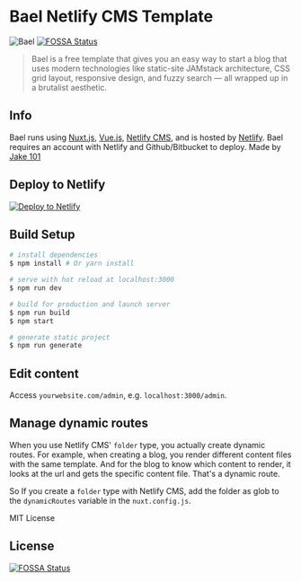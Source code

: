 # Bael Netlify CMS Template

![Bael](https://i.imgur.com/e1zmiB2.jpg "Bael CMS Blog Template")
[![FOSSA Status](https://app.fossa.io/api/projects/git%2Bgithub.com%2Fyoanmarchal%2Fbael-template.svg?type=shield)](https://app.fossa.io/projects/git%2Bgithub.com%2Fyoanmarchal%2Fbael-template?ref=badge_shield)

> Bael is a free template that gives you an easy way to start a blog that uses modern technologies like static-site JAMstack architecture, CSS grid layout, responsive design, and fuzzy search — all wrapped up in a brutalist aesthetic.

## Info

Bael runs using [Nuxt.js](https://nuxtjs.org), [Vue.js](https://vuejs.org), [Netlify CMS](https://netlifycms.org), and is hosted by [Netlify](https://netlify.com). Bael requires an account with Netlify and Github/Bitbucket to deploy. Made by [Jake 101](https://jake101.com)

## Deploy to Netlify

[![Deploy to Netlify](https://www.netlify.com/img/deploy/button.svg)](https://app.netlify.com/start/deploy?repository=https://github.com/jake-101/bael-template)


## Build Setup

``` bash
# install dependencies
$ npm install # Or yarn install

# serve with hot reload at localhost:3000
$ npm run dev

# build for production and launch server
$ npm run build
$ npm start

# generate static project
$ npm run generate
```

## Edit content

Access `yourwebsite.com/admin`, e.g. `localhost:3000/admin`.

## Manage dynamic routes

When you use Netlify CMS' `folder` type, you actually create dynamic routes. For example, when creating a blog,
you render different content files with the same template. And for the blog to know which content to render,
it looks at the url and gets the specific content file. That's a dynamic route.

So If you create a `folder` type with Netlify CMS, add the folder as glob to the `dynamicRoutes` variable
in the `nuxt.config.js`.

MIT License



## License
[![FOSSA Status](https://app.fossa.io/api/projects/git%2Bgithub.com%2Fyoanmarchal%2Fbael-template.svg?type=large)](https://app.fossa.io/projects/git%2Bgithub.com%2Fyoanmarchal%2Fbael-template?ref=badge_large)